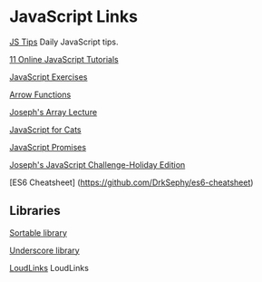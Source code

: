 # JavaScript Links

[JS Tips](https://github.com/loverajoel/jstips)
Daily JavaScript tips.

[11 Online JavaScript Tutorials](http://www.skilledup.com/articles/best-free-javascript-tutorials-language-interaction)

[JavaScript Exercises](http://www.w3resource.com/javascript-exercises/)

[Arrow Functions](https://developer.mozilla.org/en-US/docs/Web/JavaScript/Reference/Functions/Arrow_functions)

[Joseph's Array Lecture](https://docs.google.com/document/d/1bGNEdIHDrLV9lwfyPB2Or1lhm7nVxAoVmDrxGyD7JtY/edit)

[JavaScript for Cats](http://jsforcats.com/)

[JavaScript Promises](http://www.html5rocks.com/en/tutorials/es6/promises/)

[Joseph's JavaScript Challenge-Holiday Edition](https://docs.google.com/document/d/1FsMLLRmsl39edoov9cpGy1RNAb427zR5jm7ukVGZv-4/edit)

[ES6 Cheatsheet] (https://github.com/DrkSephy/es6-cheatsheet)

## Libraries

[Sortable library](http://rubaxa.github.io/Sortable/)

[Underscore library](http://underscorejs.org/)

[LoudLinks](http://loudlinks.rocks)
LoudLinks
